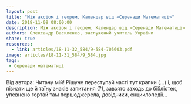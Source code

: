 ```yaml
---
layout: post
title: "Мiж аксiом i теорем. Календар вiд «Серенади Математицi»"
date: 2018-11-09 08:00:00
description: Мiж аксiом i теорем. Календар вiд «Серенади Математицi»
authors: Олександр Василенко, заслужений учитель України
share: true
resources:
  - link: articles/18-11-32_584/9-584-705603.pdf
image: articles/18-11-31_584/9_584.jpg
tags:
 - Серенади математиці
---
```


Вiд автора: Читачу мiй! Рiшуче переступай частi тут крапки (...) i, щоб пiзнати ще й таїну знакiв запитання (?), завзято заходь до бiблiотек, упевнено гортай там першоджерела, довiдники, енциклопедiї...
